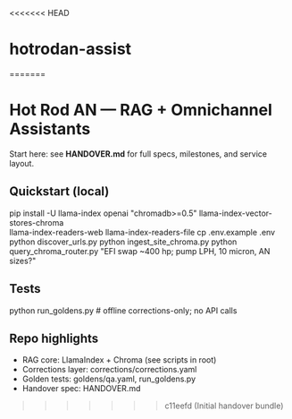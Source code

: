 <<<<<<< HEAD
# hotrodan-assist
=======
# Hot Rod AN — RAG + Omnichannel Assistants

Start here: see **HANDOVER.md** for full specs, milestones, and service layout.

## Quickstart (local)
pip install -U llama-index openai "chromadb>=0.5" llama-index-vector-stores-chroma \
               llama-index-readers-web llama-index-readers-file
cp .env.example .env
python discover_urls.py
python ingest_site_chroma.py
python query_chroma_router.py "EFI swap ~400 hp; pump LPH, 10 micron, AN sizes?"

## Tests
python run_goldens.py  # offline corrections-only; no API calls

## Repo highlights
- RAG core: LlamaIndex + Chroma (see scripts in root)
- Corrections layer: corrections/corrections.yaml
- Golden tests: goldens/qa.yaml, run_goldens.py
- Handover spec: HANDOVER.md
>>>>>>> c11eefd (Initial handover bundle)
